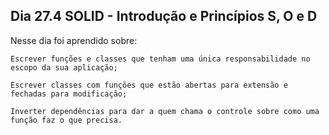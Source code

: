 ## Dia 27.4 SOLID - Introdução e Princípios S, O e D

Nesse dia foi aprendido sobre:

    Escrever funções e classes que tenham uma única responsabilidade no escopo da sua aplicação;

    Escrever classes com funções que estão abertas para extensão e fechadas para modificação;

    Inverter dependências para dar a quem chama o controle sobre como uma função faz o que precisa.